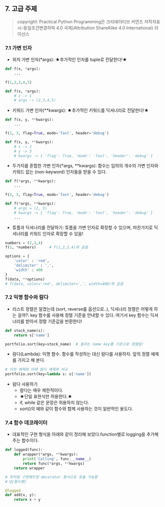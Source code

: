## 7. 고급 주제
>copyright: Practical Python Programming은 크리에이티브 커먼즈 저작자표시-동일조건변경허락 4.0 국제(Attribution ShareAlike 4.0 International) 라이선스

### 7.1 가변 인자

* 위치 가변 인자(*args): ★추가적인 인자를 tuple로 전달한다!★
```python
def f(x, *args):
    ...

f(1,2,3,4,5)

def f(x, *args):
    # x -> 1
    # args -> (2,3,4,5)
```

* 키워드 가변 인자(**kwargs): ★추가적인 키워드를 딕셔너리로 전달한다!★
```python
def f(x, y, **kwargs):
    ...

f(2, 3, flag=True, mode='fast', header='debug')

def f(x, y, **kwargs):
    # x -> 2
    # y -> 3
    # kwargs -> { 'flag': True, 'mode': 'fast', 'header': 'debug' }
```

* 두가지를 혼합한 가변 인자(*args, **kwargs): 함수는 임의의 개수의 가변 인자와 키워드 없는 (non-keyword) 인자들을 받을 수 있다.
```python
def f(*args, **kwargs):
    ...

f(2, 3, flag=True, mode='fast', header='debug')

def f(*args, **kwargs):
    # args = (2, 3)
    # kwargs -> { 'flag': True, 'mode': 'fast', 'header': 'debug' }
    ...
```

* 튜플과 딕셔너리를 전달하기: 튜플을 가변 인자로 확장할 수 있으며, 마찬가지로 딕셔너리를 키워드 인자로 확장할 수 있음!
```python
numbers = (2,3,4)
f(1, *numbers)      # f(1,2,3,4)와 같음
```
```python
options = {
    'color' : 'red',
    'delimiter' : ',',
    'width' : 400
}
f(data, **options)
# f(data, color='red', delimiter=',', width=400)와 같음
```

### 7.2 익명 함수와 람다

* 리스트 정렬은 알겠는데 (sort, reverse를 옵션으로..), 딕셔너리 정렬은 어떻게 하는 걸까?: key 함수를 사용해 정렬 기준을 안내할 수 있다. 여기서 key 함수는 딕셔너리를 받아서 정렬 기준값을 반환한다!
```python
def stock_name(s):
    return s['name']

portfolio.sort(key=stock_name)  # 결과는 name key를 기준으로 정렬됨!
```

* 람다(Lambda): 익명 함수. 함수를 작성하는 대신 람다를 사용하자. 앞의 정렬 예제를 가지고 해 본다.
```python
# 이전 예제와 아래 람다 예제와 비교
portfolio.sort(key=lambda s: s['name'])
```

* 람다 사용하기
  * 람다는 매우 제한적이다.
  * ★단일 표현식만 허용한다.★
  * if, while 같은 문장은 허용하지 않는다.
  * sort()의 예와 같이 함수와 함께 사용하는 것이 일반적인 용도다.

### 7.4 함수 데코레이터

* 대표적인 구현 형식을 아래와 같이 정리해 보았다.function별로 logging을 추가해 주는 함수이다.
```python
def logged(func):
    def wrapper(*args, **kwargs):
        print('Calling', func.__name__)
        return func(*args, **kwargs)
    return wrapper

# 위처럼 구현해두면 decorator 형식으로 호출 가능함
# @{함수명}

@logged
def add(x, y):
    return x + y
```

